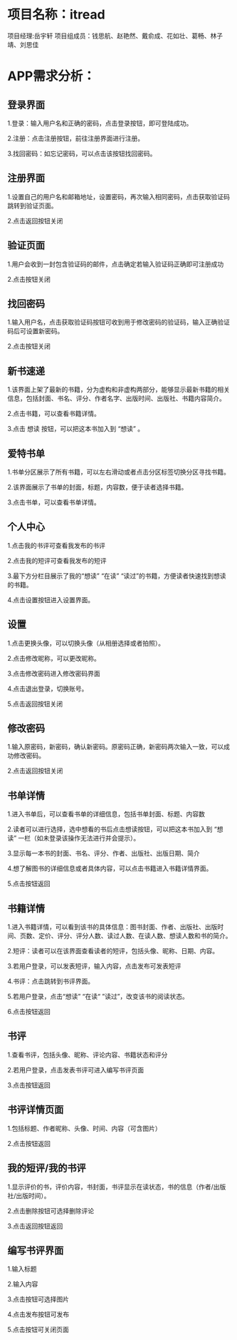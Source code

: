 # 项目名称：itread
 项目经理:岳宇轩
 项目组成员：钱思航、赵艳然、戴俞成、花如壮、葛畅、林子靖、刘思佳


# APP需求分析：

## 登录界面

1.登录：输入用户名和正确的密码，点击登录按钮，即可登陆成功。

2.注册：点击注册按钮，前往注册界面进行注册。

3.找回密码：如忘记密码，可以点击该按钮找回密码。

## 注册界面

1.设置自己的用户名和邮箱地址，设置密码，再次输入相同密码，点击获取验证码跳转到验证页面。

2.点击返回按钮关闭

## 验证页面

1.用户会收到一封包含验证码的邮件，点击确定若输入验证码正确即可注册成功

2.点击按钮关闭

## 找回密码

1.输入用户名，点击获取验证码按钮可收到用于修改密码的验证码，输入正确验证码后可设置新密码。

2.点击按钮关闭

## 新书速递

1.该界面上架了最新的书籍，分为虚构和非虚构两部分，能够显示最新书籍的相关信息，包括封面、书名、评分、作者名字、出版时间、出版社、书籍内容简介。

2.点击书籍，可以查看书籍详情。

3.点击 想读 按钮，可以把这本书加入到 “想读” 。

## 爱特书单

1.书单分区展示了所有书籍，可以左右滑动或者点击分区标签切换分区寻找书籍。

2.该界面展示了书单的封面，标题，内容数，便于读者选择书籍。

3.点击书单，可以查看书单详情。

## 个人中心

1.点击我的书评可查看我发布的书评

2.点击我的短评可查看我发布的短评

3.最下方分栏目展示了我的“想读” “在读” “读过”的书籍，方便读者快速找到想读的书籍。

4.点击设置按钮进入设置界面。


## 设置

1.点击更换头像，可以切换头像（从相册选择或者拍照）。

2.点击修改昵称，可以更改昵称。

3.点击修改密码进入修改密码界面

4.点击退出登录，切换账号。

5.点击返回按钮关闭

## 修改密码

1.输入原密码，新密码，确认新密码。原密码正确，新密码两次输入一致，可以成功修改密码。

2.点击返回按钮关闭

## 书单详情

1.进入书单后，可以查看书单的详细信息，包括书单封面、标题、内容数

2.读者可以进行选择，选中想看的书后点击想读按钮，可以把这本书加入到 “想读” 一栏（如未登录该操作无法进行并会提示）。

3.显示每一本书的封面、书名、评分、作者、出版社、出版日期、简介

4.想了解图书的详细信息或者具体内容，可以点击书籍进入书籍详情界面。

5.点击按钮返回

## 书籍详情

1.进入书籍详情，可以看到该书的具体信息：图书封面、作者、出版社、出版时间、页数、定价、评分、评分人数、读过人数、在读人数、想读人数和书的简介。

2.短评：读者可以在该界面查看读者的短评，包括头像、昵称、日期、内容。

3.若用户登录，可以发表短评，输入内容，点击发布可发表短评

4.书评：点击跳转到书评界面。

5.若用户登录，点击“想读” “在读“ ”读过”，改变该书的阅读状态。

6.点击按钮返回

## 书评

1.查看书评，包括头像、昵称、评论内容、书籍状态和评分

2.若用户登录，点击发表书评可进入编写书评页面

3.点击按钮返回

## 书评详情页面

1.包括标题、作者昵称、头像、时间、内容（可含图片）

2.点击按钮返回

## 我的短评/我的书评

1.显示评价的书，评价内容，书封面，书评显示在读状态，书的信息（作者/出版社/出版时间）。

2.点击删除按钮可选择删除评论

3.点击返回按钮返回

## 编写书评界面

1.输入标题

2.输入内容

3.点击按钮可选择图片

4.点击发布按钮可发布

5.点击按钮可关闭页面

